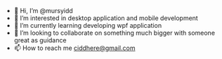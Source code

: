 - 👋 Hi, I’m @mursyidd
- 👀 I’m interested in desktop application and mobile development
- 🌱 I’m currently learning developing wpf application
- 💞️ I’m looking to collaborate on something much bigger with someone great as guidance
- 📫 How to reach me ciddhere@gmail.com

<!---
mursyidd/mursyidd is a ✨ special ✨ repository because its `README.md` (this file) appears on your GitHub profile.
You can click the Preview link to take a look at your changes.
--->

